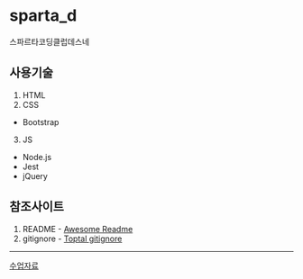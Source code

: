 # sparta_d
스파르타코딩클럽데스네

## 사용기술
1. HTML
2. CSS
  - Bootstrap
3. JS
  - Node.js
  - Jest
  - jQuery

## 참조사이트
1. README - [Awesome Readme](https://github.com/matiassingers/awesome-readme)
2. gitignore - [Toptal gitignore](https://www.toptal.com/developers/gitignore?)
---

[수업자료](https://www.notion.so/x-D-29832358c72642a9a8d3aa2ecab1388d)

